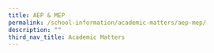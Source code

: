 ```yaml
---
title: AEP & MEP
permalink: /school-information/academic-matters/aep-mep/
description: ""
third_nav_title: Academic Matters
---
```


